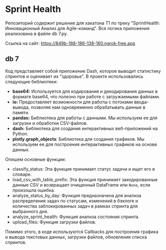# Sprint Health

Репозиторий содержит решение для хакатона T1 по треку "SprintHealth: Инновационный Анализ для Agile-команд". Вся логика приложения реализована в файле db 7.py.

Ссылка на сайт: https://849b-188-186-138-160.ngrok-free.app

## db 7

Код представляет собой приложение Dash, которое выводит статистику спринтов и оценивает их "здоровье". В проекте использовались следующие библиотеки:

* **base64:** Используется для кодирования и декодирования данных в формате base64, что полезно при работе с загружаемыми файлами.
* **io:** Предоставляет возможности для работы с потоками ввода-вывода, позволяя нам одновременно обрабатывать данные в памяти.
* **pandas:** Библиотека для работы с данными. Мы используем ее для загрузки и обработки CSV-файлов.
* **dash:** Библиотека для создания интерактивных веб-приложений на Python.
* **plotly.graph_objects**: Библиотека для создания графиков. Мы используем ее для построения интерактивных графиков на основе данных.

Опишем основные функции:

* classify_status: Эта функция принимает статус задачи и ищет его в словаре.
* load_csv_with_table_prefix: Эта функция принимает закодированные данные CSV и возвращает очищенный DataFrame или `None`, если произошла ошибка.
* analyze_status_by_day: Функция предназначена для анализа распределения задач по статусам, изменений в бэклоге и количества заблокированных задач в рамках спринта для выбранного дня.
* analyze_sprint_health: Функция анализа состояния спринта.
* upload_files: Функция загрузки файлов.

Помимо этого, в коде используются Callbacks для построения графика и вывода текстовых данных, загрузки файлов, обновления списка спринтов.






